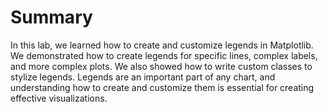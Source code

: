 # Summary

In this lab, we learned how to create and customize legends in Matplotlib. We demonstrated how to create legends for specific lines, complex labels, and more complex plots. We also showed how to write custom classes to stylize legends. Legends are an important part of any chart, and understanding how to create and customize them is essential for creating effective visualizations.
